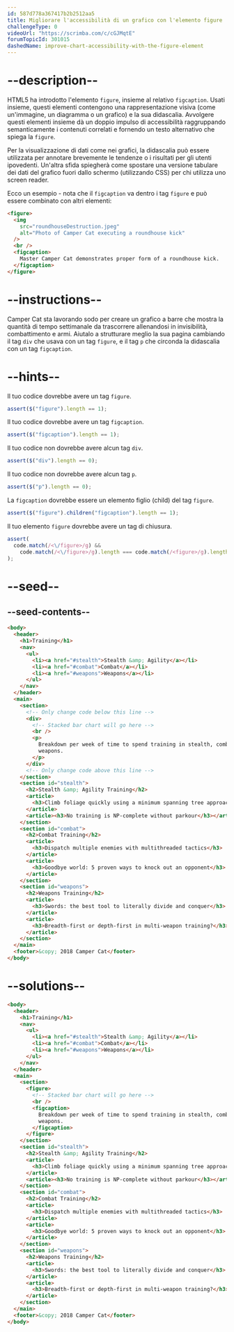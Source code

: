 ```yaml
---
id: 587d778a367417b2b2512aa5
title: Migliorare l'accessibilità di un grafico con l'elemento figure
challengeType: 0
videoUrl: "https://scrimba.com/c/cGJMqtE"
forumTopicId: 301015
dashedName: improve-chart-accessibility-with-the-figure-element
---
```


# --description--

HTML5 ha introdotto l'elemento `figure`, insieme al relativo `figcaption`. Usati insieme, questi elementi contengono una rappresentazione visiva (come un'immagine, un diagramma o un grafico) e la sua didascalia. Avvolgere questi elementi insieme dà un doppio impulso di accessibilità raggruppando semanticamente i contenuti correlati e fornendo un testo alternativo che spiega la `figure`.

Per la visualizzazione di dati come nei grafici, la didascalia può essere utilizzata per annotare brevemente le tendenze o i risultati per gli utenti ipovedenti. Un'altra sfida spiegherà come spostare una versione tabulare dei dati del grafico fuori dallo schermo (utilizzando CSS) per chi utilizza uno screen reader.

Ecco un esempio - nota che il `figcaption` va dentro i tag `figure` e può essere combinato con altri elementi:

```html
<figure>
  <img
    src="roundhouseDestruction.jpeg"
    alt="Photo of Camper Cat executing a roundhouse kick"
  />
  <br />
  <figcaption>
    Master Camper Cat demonstrates proper form of a roundhouse kick.
  </figcaption>
</figure>
```

# --instructions--

Camper Cat sta lavorando sodo per creare un grafico a barre che mostra la quantità di tempo settimanale da trascorrere allenandosi in invisibilità, combattimento e armi. Aiutalo a strutturare meglio la sua pagina cambiando il tag `div` che usava con un tag `figure`, e il tag `p` che circonda la didascalia con un tag `figcaption`.

# --hints--

Il tuo codice dovrebbe avere un tag `figure`.

```js
assert($("figure").length == 1);
```

Il tuo codice dovrebbe avere un tag `figcaption`.

```js
assert($("figcaption").length == 1);
```

Il tuo codice non dovrebbe avere alcun tag `div`.

```js
assert($("div").length == 0);
```

Il tuo codice non dovrebbe avere alcun tag `p`.

```js
assert($("p").length == 0);
```

La `figcaption` dovrebbe essere un elemento figlio (child) del tag `figure`.

```js
assert($("figure").children("figcaption").length == 1);
```

Il tuo elemento `figure` dovrebbe avere un tag di chiusura.

```js
assert(
  code.match(/<\/figure>/g) &&
    code.match(/<\/figure>/g).length === code.match(/<figure>/g).length
);
```

# --seed--

## --seed-contents--

```html
<body>
  <header>
    <h1>Training</h1>
    <nav>
      <ul>
        <li><a href="#stealth">Stealth &amp; Agility</a></li>
        <li><a href="#combat">Combat</a></li>
        <li><a href="#weapons">Weapons</a></li>
      </ul>
    </nav>
  </header>
  <main>
    <section>
      <!-- Only change code below this line -->
      <div>
        <!-- Stacked bar chart will go here -->
        <br />
        <p>
          Breakdown per week of time to spend training in stealth, combat, and
          weapons.
        </p>
      </div>
      <!-- Only change code above this line -->
    </section>
    <section id="stealth">
      <h2>Stealth &amp; Agility Training</h2>
      <article>
        <h3>Climb foliage quickly using a minimum spanning tree approach</h3>
      </article>
      <article><h3>No training is NP-complete without parkour</h3></article>
    </section>
    <section id="combat">
      <h2>Combat Training</h2>
      <article>
        <h3>Dispatch multiple enemies with multithreaded tactics</h3>
      </article>
      <article>
        <h3>Goodbye world: 5 proven ways to knock out an opponent</h3>
      </article>
    </section>
    <section id="weapons">
      <h2>Weapons Training</h2>
      <article>
        <h3>Swords: the best tool to literally divide and conquer</h3>
      </article>
      <article>
        <h3>Breadth-first or depth-first in multi-weapon training?</h3>
      </article>
    </section>
  </main>
  <footer>&copy; 2018 Camper Cat</footer>
</body>
```

# --solutions--

```html
<body>
  <header>
    <h1>Training</h1>
    <nav>
      <ul>
        <li><a href="#stealth">Stealth &amp; Agility</a></li>
        <li><a href="#combat">Combat</a></li>
        <li><a href="#weapons">Weapons</a></li>
      </ul>
    </nav>
  </header>
  <main>
    <section>
      <figure>
        <!-- Stacked bar chart will go here -->
        <br />
        <figcaption>
          Breakdown per week of time to spend training in stealth, combat, and
          weapons.
        </figcaption>
      </figure>
    </section>
    <section id="stealth">
      <h2>Stealth &amp; Agility Training</h2>
      <article>
        <h3>Climb foliage quickly using a minimum spanning tree approach</h3>
      </article>
      <article><h3>No training is NP-complete without parkour</h3></article>
    </section>
    <section id="combat">
      <h2>Combat Training</h2>
      <article>
        <h3>Dispatch multiple enemies with multithreaded tactics</h3>
      </article>
      <article>
        <h3>Goodbye world: 5 proven ways to knock out an opponent</h3>
      </article>
    </section>
    <section id="weapons">
      <h2>Weapons Training</h2>
      <article>
        <h3>Swords: the best tool to literally divide and conquer</h3>
      </article>
      <article>
        <h3>Breadth-first or depth-first in multi-weapon training?</h3>
      </article>
    </section>
  </main>
  <footer>&copy; 2018 Camper Cat</footer>
</body>
```
